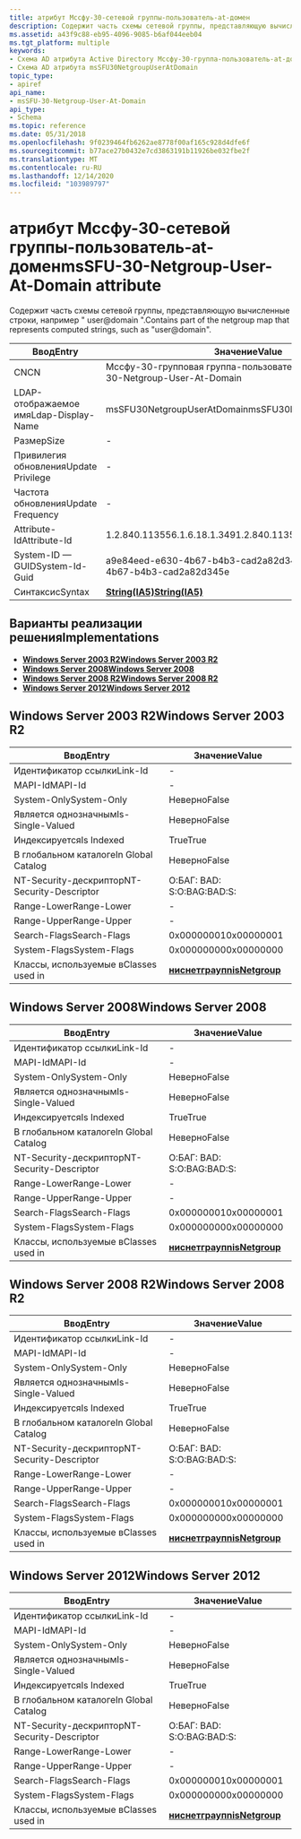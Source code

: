 ```yaml
---
title: атрибут Мссфу-30-сетевой группы-пользователь-at-домен
description: Содержит часть схемы сетевой группы, представляющую вычисленные строки, такие как \ 0034; домен пользователя \ 0034;.
ms.assetid: a43f9c88-eb95-4096-9085-b6af044eeb04
ms.tgt_platform: multiple
keywords:
- Схема AD атрибута Active Directory Мссфу-30-группа-пользователь-at-домен
- Схема AD атрибута msSFU30NetgroupUserAtDomain
topic_type:
- apiref
api_name:
- msSFU-30-Netgroup-User-At-Domain
api_type:
- Schema
ms.topic: reference
ms.date: 05/31/2018
ms.openlocfilehash: 9f0239464fb6262ae8778f00af165c928d4dfe6f
ms.sourcegitcommit: b77ace27b0432e7cd3863191b11926be032fbe2f
ms.translationtype: MT
ms.contentlocale: ru-RU
ms.lasthandoff: 12/14/2020
ms.locfileid: "103989797"
---
```

# <a name="mssfu-30-netgroup-user-at-domain-attribute"></a><span data-ttu-id="61a05-105">атрибут Мссфу-30-сетевой группы-пользователь-at-домен</span><span class="sxs-lookup"><span data-stu-id="61a05-105">msSFU-30-Netgroup-User-At-Domain attribute</span></span>

<span data-ttu-id="61a05-106">Содержит часть схемы сетевой группы, представляющую вычисленные строки, например " user@domain ".</span><span class="sxs-lookup"><span data-stu-id="61a05-106">Contains part of the netgroup map that represents computed strings, such as "user@domain".</span></span>



| <span data-ttu-id="61a05-107">Ввод</span><span class="sxs-lookup"><span data-stu-id="61a05-107">Entry</span></span> | <span data-ttu-id="61a05-108">Значение</span><span class="sxs-lookup"><span data-stu-id="61a05-108">Value</span></span> |
|-------------------|--------------------------------------|
| <span data-ttu-id="61a05-109">CN</span><span class="sxs-lookup"><span data-stu-id="61a05-109">CN</span></span>                | <span data-ttu-id="61a05-110">Мссфу-30-групповая группа-пользователь-at-домен</span><span class="sxs-lookup"><span data-stu-id="61a05-110">msSFU-30-Netgroup-User-At-Domain</span></span>     |
| <span data-ttu-id="61a05-111">LDAP-отображаемое имя</span><span class="sxs-lookup"><span data-stu-id="61a05-111">Ldap-Display-Name</span></span> | <span data-ttu-id="61a05-112">msSFU30NetgroupUserAtDomain</span><span class="sxs-lookup"><span data-stu-id="61a05-112">msSFU30NetgroupUserAtDomain</span></span>          |
| <span data-ttu-id="61a05-113">Размер</span><span class="sxs-lookup"><span data-stu-id="61a05-113">Size</span></span>              | \-                                   |
| <span data-ttu-id="61a05-114">Привилегия обновления</span><span class="sxs-lookup"><span data-stu-id="61a05-114">Update Privilege</span></span>  | \-                                   |
| <span data-ttu-id="61a05-115">Частота обновления</span><span class="sxs-lookup"><span data-stu-id="61a05-115">Update Frequency</span></span>  | \-                                   |
| <span data-ttu-id="61a05-116">Attribute-Id</span><span class="sxs-lookup"><span data-stu-id="61a05-116">Attribute-Id</span></span>      | <span data-ttu-id="61a05-117">1.2.840.113556.1.6.18.1.349</span><span class="sxs-lookup"><span data-stu-id="61a05-117">1.2.840.113556.1.6.18.1.349</span></span>          |
| <span data-ttu-id="61a05-118">System-ID — GUID</span><span class="sxs-lookup"><span data-stu-id="61a05-118">System-Id-Guid</span></span>    | <span data-ttu-id="61a05-119">a9e84eed-e630-4b67-b4b3-cad2a82d345e</span><span class="sxs-lookup"><span data-stu-id="61a05-119">a9e84eed-e630-4b67-b4b3-cad2a82d345e</span></span> |
| <span data-ttu-id="61a05-120">Синтаксис</span><span class="sxs-lookup"><span data-stu-id="61a05-120">Syntax</span></span>            | [<span data-ttu-id="61a05-121">**String(IA5)**</span><span class="sxs-lookup"><span data-stu-id="61a05-121">**String(IA5)**</span></span>](s-string-ia5.md)  |



## <a name="implementations"></a><span data-ttu-id="61a05-122">Варианты реализации решения</span><span class="sxs-lookup"><span data-stu-id="61a05-122">Implementations</span></span>

-   [<span data-ttu-id="61a05-123">**Windows Server 2003 R2**</span><span class="sxs-lookup"><span data-stu-id="61a05-123">**Windows Server 2003 R2**</span></span>](#windows-server-2003-r2)
-   [<span data-ttu-id="61a05-124">**Windows Server 2008**</span><span class="sxs-lookup"><span data-stu-id="61a05-124">**Windows Server 2008**</span></span>](#windows-server-2008)
-   [<span data-ttu-id="61a05-125">**Windows Server 2008 R2**</span><span class="sxs-lookup"><span data-stu-id="61a05-125">**Windows Server 2008 R2**</span></span>](#windows-server-2008-r2)
-   [<span data-ttu-id="61a05-126">**Windows Server 2012**</span><span class="sxs-lookup"><span data-stu-id="61a05-126">**Windows Server 2012**</span></span>](#windows-server-2012)

## <a name="windows-server-2003-r2"></a><span data-ttu-id="61a05-127">Windows Server 2003 R2</span><span class="sxs-lookup"><span data-stu-id="61a05-127">Windows Server 2003 R2</span></span>



| <span data-ttu-id="61a05-128">Ввод</span><span class="sxs-lookup"><span data-stu-id="61a05-128">Entry</span></span> | <span data-ttu-id="61a05-129">Значение</span><span class="sxs-lookup"><span data-stu-id="61a05-129">Value</span></span> |
|------------------------|-------------------------------------------------|
| <span data-ttu-id="61a05-130">Идентификатор ссылки</span><span class="sxs-lookup"><span data-stu-id="61a05-130">Link-Id</span></span>                | \-                                              |
| <span data-ttu-id="61a05-131">MAPI-Id</span><span class="sxs-lookup"><span data-stu-id="61a05-131">MAPI-Id</span></span>                | \-                                              |
| <span data-ttu-id="61a05-132">System-Only</span><span class="sxs-lookup"><span data-stu-id="61a05-132">System-Only</span></span>            | <span data-ttu-id="61a05-133">Неверно</span><span class="sxs-lookup"><span data-stu-id="61a05-133">False</span></span>                                           |
| <span data-ttu-id="61a05-134">Является однозначным</span><span class="sxs-lookup"><span data-stu-id="61a05-134">Is-Single-Valued</span></span>       | <span data-ttu-id="61a05-135">Неверно</span><span class="sxs-lookup"><span data-stu-id="61a05-135">False</span></span>                                           |
| <span data-ttu-id="61a05-136">Индексируется</span><span class="sxs-lookup"><span data-stu-id="61a05-136">Is Indexed</span></span>             | <span data-ttu-id="61a05-137">True</span><span class="sxs-lookup"><span data-stu-id="61a05-137">True</span></span>                                            |
| <span data-ttu-id="61a05-138">В глобальном каталоге</span><span class="sxs-lookup"><span data-stu-id="61a05-138">In Global Catalog</span></span>      | <span data-ttu-id="61a05-139">Неверно</span><span class="sxs-lookup"><span data-stu-id="61a05-139">False</span></span>                                           |
| <span data-ttu-id="61a05-140">NT-Security-дескриптор</span><span class="sxs-lookup"><span data-stu-id="61a05-140">NT-Security-Descriptor</span></span> | <span data-ttu-id="61a05-141">О:БАГ: BAD: S:</span><span class="sxs-lookup"><span data-stu-id="61a05-141">O:BAG:BAD:S:</span></span>                                    |
| <span data-ttu-id="61a05-142">Range-Lower</span><span class="sxs-lookup"><span data-stu-id="61a05-142">Range-Lower</span></span>            | \-                                              |
| <span data-ttu-id="61a05-143">Range-Upper</span><span class="sxs-lookup"><span data-stu-id="61a05-143">Range-Upper</span></span>            | \-                                              |
| <span data-ttu-id="61a05-144">Search-Flags</span><span class="sxs-lookup"><span data-stu-id="61a05-144">Search-Flags</span></span>           | <span data-ttu-id="61a05-145">0x00000001</span><span class="sxs-lookup"><span data-stu-id="61a05-145">0x00000001</span></span>                                      |
| <span data-ttu-id="61a05-146">System-Flags</span><span class="sxs-lookup"><span data-stu-id="61a05-146">System-Flags</span></span>           | <span data-ttu-id="61a05-147">0x00000000</span><span class="sxs-lookup"><span data-stu-id="61a05-147">0x00000000</span></span>                                      |
| <span data-ttu-id="61a05-148">Классы, используемые в</span><span class="sxs-lookup"><span data-stu-id="61a05-148">Classes used in</span></span>        | [<span data-ttu-id="61a05-149">**ниснетграуп**</span><span class="sxs-lookup"><span data-stu-id="61a05-149">**nisNetgroup**</span></span>](c-nisnetgroup.md)<br/> |



## <a name="windows-server-2008"></a><span data-ttu-id="61a05-150">Windows Server 2008</span><span class="sxs-lookup"><span data-stu-id="61a05-150">Windows Server 2008</span></span>



| <span data-ttu-id="61a05-151">Ввод</span><span class="sxs-lookup"><span data-stu-id="61a05-151">Entry</span></span> | <span data-ttu-id="61a05-152">Значение</span><span class="sxs-lookup"><span data-stu-id="61a05-152">Value</span></span> |
|------------------------|-------------------------------------------------|
| <span data-ttu-id="61a05-153">Идентификатор ссылки</span><span class="sxs-lookup"><span data-stu-id="61a05-153">Link-Id</span></span>                | \-                                              |
| <span data-ttu-id="61a05-154">MAPI-Id</span><span class="sxs-lookup"><span data-stu-id="61a05-154">MAPI-Id</span></span>                | \-                                              |
| <span data-ttu-id="61a05-155">System-Only</span><span class="sxs-lookup"><span data-stu-id="61a05-155">System-Only</span></span>            | <span data-ttu-id="61a05-156">Неверно</span><span class="sxs-lookup"><span data-stu-id="61a05-156">False</span></span>                                           |
| <span data-ttu-id="61a05-157">Является однозначным</span><span class="sxs-lookup"><span data-stu-id="61a05-157">Is-Single-Valued</span></span>       | <span data-ttu-id="61a05-158">Неверно</span><span class="sxs-lookup"><span data-stu-id="61a05-158">False</span></span>                                           |
| <span data-ttu-id="61a05-159">Индексируется</span><span class="sxs-lookup"><span data-stu-id="61a05-159">Is Indexed</span></span>             | <span data-ttu-id="61a05-160">True</span><span class="sxs-lookup"><span data-stu-id="61a05-160">True</span></span>                                            |
| <span data-ttu-id="61a05-161">В глобальном каталоге</span><span class="sxs-lookup"><span data-stu-id="61a05-161">In Global Catalog</span></span>      | <span data-ttu-id="61a05-162">Неверно</span><span class="sxs-lookup"><span data-stu-id="61a05-162">False</span></span>                                           |
| <span data-ttu-id="61a05-163">NT-Security-дескриптор</span><span class="sxs-lookup"><span data-stu-id="61a05-163">NT-Security-Descriptor</span></span> | <span data-ttu-id="61a05-164">О:БАГ: BAD: S:</span><span class="sxs-lookup"><span data-stu-id="61a05-164">O:BAG:BAD:S:</span></span>                                    |
| <span data-ttu-id="61a05-165">Range-Lower</span><span class="sxs-lookup"><span data-stu-id="61a05-165">Range-Lower</span></span>            | \-                                              |
| <span data-ttu-id="61a05-166">Range-Upper</span><span class="sxs-lookup"><span data-stu-id="61a05-166">Range-Upper</span></span>            | \-                                              |
| <span data-ttu-id="61a05-167">Search-Flags</span><span class="sxs-lookup"><span data-stu-id="61a05-167">Search-Flags</span></span>           | <span data-ttu-id="61a05-168">0x00000001</span><span class="sxs-lookup"><span data-stu-id="61a05-168">0x00000001</span></span>                                      |
| <span data-ttu-id="61a05-169">System-Flags</span><span class="sxs-lookup"><span data-stu-id="61a05-169">System-Flags</span></span>           | <span data-ttu-id="61a05-170">0x00000000</span><span class="sxs-lookup"><span data-stu-id="61a05-170">0x00000000</span></span>                                      |
| <span data-ttu-id="61a05-171">Классы, используемые в</span><span class="sxs-lookup"><span data-stu-id="61a05-171">Classes used in</span></span>        | [<span data-ttu-id="61a05-172">**ниснетграуп**</span><span class="sxs-lookup"><span data-stu-id="61a05-172">**nisNetgroup**</span></span>](c-nisnetgroup.md)<br/> |



## <a name="windows-server-2008-r2"></a><span data-ttu-id="61a05-173">Windows Server 2008 R2</span><span class="sxs-lookup"><span data-stu-id="61a05-173">Windows Server 2008 R2</span></span>



| <span data-ttu-id="61a05-174">Ввод</span><span class="sxs-lookup"><span data-stu-id="61a05-174">Entry</span></span> | <span data-ttu-id="61a05-175">Значение</span><span class="sxs-lookup"><span data-stu-id="61a05-175">Value</span></span> |
|------------------------|-------------------------------------------------|
| <span data-ttu-id="61a05-176">Идентификатор ссылки</span><span class="sxs-lookup"><span data-stu-id="61a05-176">Link-Id</span></span>                | \-                                              |
| <span data-ttu-id="61a05-177">MAPI-Id</span><span class="sxs-lookup"><span data-stu-id="61a05-177">MAPI-Id</span></span>                | \-                                              |
| <span data-ttu-id="61a05-178">System-Only</span><span class="sxs-lookup"><span data-stu-id="61a05-178">System-Only</span></span>            | <span data-ttu-id="61a05-179">Неверно</span><span class="sxs-lookup"><span data-stu-id="61a05-179">False</span></span>                                           |
| <span data-ttu-id="61a05-180">Является однозначным</span><span class="sxs-lookup"><span data-stu-id="61a05-180">Is-Single-Valued</span></span>       | <span data-ttu-id="61a05-181">Неверно</span><span class="sxs-lookup"><span data-stu-id="61a05-181">False</span></span>                                           |
| <span data-ttu-id="61a05-182">Индексируется</span><span class="sxs-lookup"><span data-stu-id="61a05-182">Is Indexed</span></span>             | <span data-ttu-id="61a05-183">True</span><span class="sxs-lookup"><span data-stu-id="61a05-183">True</span></span>                                            |
| <span data-ttu-id="61a05-184">В глобальном каталоге</span><span class="sxs-lookup"><span data-stu-id="61a05-184">In Global Catalog</span></span>      | <span data-ttu-id="61a05-185">Неверно</span><span class="sxs-lookup"><span data-stu-id="61a05-185">False</span></span>                                           |
| <span data-ttu-id="61a05-186">NT-Security-дескриптор</span><span class="sxs-lookup"><span data-stu-id="61a05-186">NT-Security-Descriptor</span></span> | <span data-ttu-id="61a05-187">О:БАГ: BAD: S:</span><span class="sxs-lookup"><span data-stu-id="61a05-187">O:BAG:BAD:S:</span></span>                                    |
| <span data-ttu-id="61a05-188">Range-Lower</span><span class="sxs-lookup"><span data-stu-id="61a05-188">Range-Lower</span></span>            | \-                                              |
| <span data-ttu-id="61a05-189">Range-Upper</span><span class="sxs-lookup"><span data-stu-id="61a05-189">Range-Upper</span></span>            | \-                                              |
| <span data-ttu-id="61a05-190">Search-Flags</span><span class="sxs-lookup"><span data-stu-id="61a05-190">Search-Flags</span></span>           | <span data-ttu-id="61a05-191">0x00000001</span><span class="sxs-lookup"><span data-stu-id="61a05-191">0x00000001</span></span>                                      |
| <span data-ttu-id="61a05-192">System-Flags</span><span class="sxs-lookup"><span data-stu-id="61a05-192">System-Flags</span></span>           | <span data-ttu-id="61a05-193">0x00000000</span><span class="sxs-lookup"><span data-stu-id="61a05-193">0x00000000</span></span>                                      |
| <span data-ttu-id="61a05-194">Классы, используемые в</span><span class="sxs-lookup"><span data-stu-id="61a05-194">Classes used in</span></span>        | [<span data-ttu-id="61a05-195">**ниснетграуп**</span><span class="sxs-lookup"><span data-stu-id="61a05-195">**nisNetgroup**</span></span>](c-nisnetgroup.md)<br/> |



## <a name="windows-server-2012"></a><span data-ttu-id="61a05-196">Windows Server 2012</span><span class="sxs-lookup"><span data-stu-id="61a05-196">Windows Server 2012</span></span>



| <span data-ttu-id="61a05-197">Ввод</span><span class="sxs-lookup"><span data-stu-id="61a05-197">Entry</span></span> | <span data-ttu-id="61a05-198">Значение</span><span class="sxs-lookup"><span data-stu-id="61a05-198">Value</span></span> |
|------------------------|-------------------------------------------------|
| <span data-ttu-id="61a05-199">Идентификатор ссылки</span><span class="sxs-lookup"><span data-stu-id="61a05-199">Link-Id</span></span>                | \-                                              |
| <span data-ttu-id="61a05-200">MAPI-Id</span><span class="sxs-lookup"><span data-stu-id="61a05-200">MAPI-Id</span></span>                | \-                                              |
| <span data-ttu-id="61a05-201">System-Only</span><span class="sxs-lookup"><span data-stu-id="61a05-201">System-Only</span></span>            | <span data-ttu-id="61a05-202">Неверно</span><span class="sxs-lookup"><span data-stu-id="61a05-202">False</span></span>                                           |
| <span data-ttu-id="61a05-203">Является однозначным</span><span class="sxs-lookup"><span data-stu-id="61a05-203">Is-Single-Valued</span></span>       | <span data-ttu-id="61a05-204">Неверно</span><span class="sxs-lookup"><span data-stu-id="61a05-204">False</span></span>                                           |
| <span data-ttu-id="61a05-205">Индексируется</span><span class="sxs-lookup"><span data-stu-id="61a05-205">Is Indexed</span></span>             | <span data-ttu-id="61a05-206">True</span><span class="sxs-lookup"><span data-stu-id="61a05-206">True</span></span>                                            |
| <span data-ttu-id="61a05-207">В глобальном каталоге</span><span class="sxs-lookup"><span data-stu-id="61a05-207">In Global Catalog</span></span>      | <span data-ttu-id="61a05-208">Неверно</span><span class="sxs-lookup"><span data-stu-id="61a05-208">False</span></span>                                           |
| <span data-ttu-id="61a05-209">NT-Security-дескриптор</span><span class="sxs-lookup"><span data-stu-id="61a05-209">NT-Security-Descriptor</span></span> | <span data-ttu-id="61a05-210">О:БАГ: BAD: S:</span><span class="sxs-lookup"><span data-stu-id="61a05-210">O:BAG:BAD:S:</span></span>                                    |
| <span data-ttu-id="61a05-211">Range-Lower</span><span class="sxs-lookup"><span data-stu-id="61a05-211">Range-Lower</span></span>            | \-                                              |
| <span data-ttu-id="61a05-212">Range-Upper</span><span class="sxs-lookup"><span data-stu-id="61a05-212">Range-Upper</span></span>            | \-                                              |
| <span data-ttu-id="61a05-213">Search-Flags</span><span class="sxs-lookup"><span data-stu-id="61a05-213">Search-Flags</span></span>           | <span data-ttu-id="61a05-214">0x00000001</span><span class="sxs-lookup"><span data-stu-id="61a05-214">0x00000001</span></span>                                      |
| <span data-ttu-id="61a05-215">System-Flags</span><span class="sxs-lookup"><span data-stu-id="61a05-215">System-Flags</span></span>           | <span data-ttu-id="61a05-216">0x00000000</span><span class="sxs-lookup"><span data-stu-id="61a05-216">0x00000000</span></span>                                      |
| <span data-ttu-id="61a05-217">Классы, используемые в</span><span class="sxs-lookup"><span data-stu-id="61a05-217">Classes used in</span></span>        | [<span data-ttu-id="61a05-218">**ниснетграуп**</span><span class="sxs-lookup"><span data-stu-id="61a05-218">**nisNetgroup**</span></span>](c-nisnetgroup.md)<br/> |



 

 





